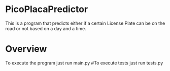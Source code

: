 # PicoPlacaPredictor
 This is a program that predicts either if a certain License Plate can be on the road or not based on a day and a time. 
# Overview 
To execute the program just run main.py 
 #To execute tests just run tests.py 
